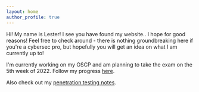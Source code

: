 ```yaml
---
layout: home
author_profile: true
---
```


<p>Hi! My name is Lester! I see you have found my website.. I hope for good reasons! Feel free to check around - there is nothing groundbreaking here if you're a cybersec pro, but hopefully you will get an idea on what I am currently up to!</p>

I'm currently working on my OSCP and am planning to take the exam on the 5th week of 2022. Follow my progress [here](/oscp-progress).

Also check out my [penetration testing notes](https://github.com/guerzon/Pentesting).
